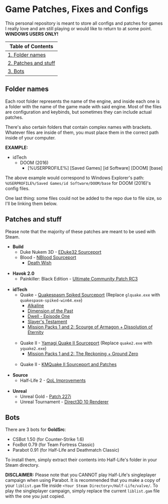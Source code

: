 # Game Patches, Fixes and Configs
This personal repository is meant to store all configs and patches for games I really love and am still playing or would like to return to at some point. **WINDOWS USERS ONLY!**

| Table of Contents 							|
------------------------------------------------|
| [1. Folder names](#folder-names) 				|
| [2. Patches and stuff](#patches-and-stuff) 	|
| [3. Bots](#bots) 								|

## Folder names
Each root folder represents the name of the engine, and inside each one is a folder with the name of the game made with said engine. Most of the files are configuration and keybinds, but sometimes they can include actual patches.

There's also certain folders that contain complex names with brackets. Whatever files are inside of them, you must place them in the correct path inside of your computer.

**EXAMPLE:**
* idTech
	* DOOM (2016)
		* [%USERPROFILE%] [Saved Games] [id Software] [DOOM] [base]

The above example would correspond to Windows Explorer's path: `%USERPROFILE%/Saved Games/id Software/DOOM/base` for DOOM (2016)'s config files.

One last thing: some files could not be added to the repo due to file size, so I'll be linking them below.

## Patches and stuff
Please note that the majority of these patches are meant to be used with Steam.
* **Build**
	* Duke Nukem 3D - [EDuke32 Sourceport](https://www.eduke32.com/)
	* Blood - [NBlood Sourceport](https://github.com/nukeykt/NBlood/)
		* [Death Wish](https://www.moddb.com/mods/death-wish-for-blood)
	<br/><br/>
* **Havok 2.0**
	* Painkiller: Black Edition - [Ultimate Community Patch RC3](https://drive.google.com/drive/u/0/folders/1cGoS4fiQLHw3v-EVVFcIoEDOb27SQgu6)
	<br/><br/>
* **idTech**
	* Quake - [Quakespasm Spiked Sourceport](https://triptohell.info/moodles/qss/) (Replace `glquake.exe` with `quakespasm-spiked-win64.exe`)
		* [Alkaline](https://www.quaddicted.com/forum/viewtopic.php?id=893)
		* [Dimension of the Past](https://www.quaddicted.com/reviews/dopa.html)
		* [Dwell - Episode One](https://www.quaddicted.com/forum/viewtopic.php?id=781)
		* [Slayer's Testament](https://www.moddb.com/mods/slayers-testament)
		* [Mission Packs 1 and 2: Scourge of Armagon + Dissolution of Eternity](https://drive.google.com/drive/u/0/folders/1REJwcdmbCA2CsaiFaBe4syKKPF9Lx8ji)
		<br/><br/>
	* Quake II - [Yamagi Quake II Sourceport](https://www.yamagi.org/quake2/) (Replace `quake2.exe` with `yquake2.exe`)
		* [Mission Packs 1 and 2: The Reckoning + Ground Zero](https://drive.google.com/drive/u/0/folders/12rMNDkdzS7j3xO1osFP4Nl80-PjFvYzW)
		<br/><br/>
	* Quake II - [KMQuake II Sourceport and Patches](http://www.markshan.com/knightmare/)
	<br/><br/>
* **Source**
	* Half-Life 2 - [QoL Improvements](https://drive.google.com/drive/u/0/folders/1QIhGnVIUntIBv5rkHvFDgDTcuYnwyowK)
	<br/><br/>
* **Unreal**
	* Unreal Gold - [Patch 227i](https://www.oldunreal.com/downloads/unreal/oldunreal-patches/)
	* Unreal Tournament - [Direct3D 10 Renderer](http://kentie.net/article/d3d10drv/)

## Bots
There are 3 bots for **GoldSrc**:
* CSBot 1.50 (for Counter-Strike 1.6)
* FoxBot 0.79 (for Team Fortress Classic)
* Parabot 0.91 (for Half-Life and Deathmatch Classic)

To install them, simply extract their contents into Half-Life's folder in your Steam directory.

**DISCLAIMER:** Please note that you CANNOT play Half-Life's singleplayer campaign when using Parabot. It is recommended that you make a copy of your `liblist.gam` file inside `<Your Steam Directory>/Half-Life/valve/`. To play the singleplayer campaign, simply replace the current `liblist.gam` file with the one you just copied.